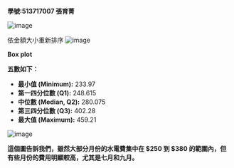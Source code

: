 **學號:513717007 張育菁**

![image](https://github.com/user-attachments/assets/51f5658e-30c3-41c2-88ca-62c5b7d8fb22)

依金額大小重新排序
![image](https://github.com/user-attachments/assets/87007c49-6b3e-4b53-aba7-628ef53d677e)

**Box plot**

**五數如下：**
- **最小值 (Minimum):** 233.97
- **第一四分位數 (Q1):** 248.615
- **中位數 (Median, Q2):** 280.075
- **第三四分位數 (Q3):** 402.28
- **最大值 (Maximum):** 459.21


![image](https://github.com/user-attachments/assets/82081a9b-26ad-4618-bd19-540aca755ffb)


**這個圖告訴我們，雖然大部分月份的水電費集中在 $250 到 $380 的範圍內，但有些月份的費用明顯較高，尤其是七月和九月。**

